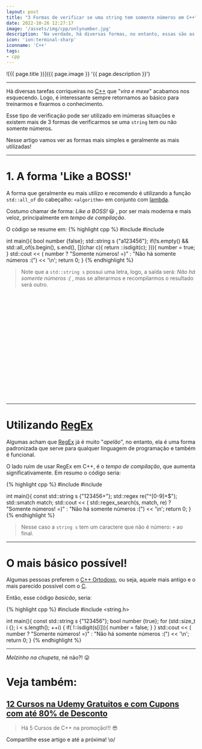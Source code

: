 ```yaml
---
layout: post
title: "3 Formas de verificar se uma string tem somente números em C++"
date: 2022-10-26 12:27:17
image: '/assets/img/cpp/onlynumber.jpg'
description: 'Na verdade, há diversas formas, no entanto, essas são as mais indicadas e/ou utilizadas.'
icon: 'ion:terminal-sharp'
iconname: 'C++'
tags:
- cpp
---
```


![{{ page.title }}]({{ page.image }} '{{ page.description }}')

---

Há diversas tarefas corriqueiras no [C++](https://terminalroot.com.br/tags#cpp) que "*vira e mexe*" acabamos nos esquecendo. Logo, é interessante sempre retornamos ao básico para treinarmos e fixarmos o conhecimento.

Esse tipo de verificação pode ser utilizado em inúmeras situações e existem mais de 3 formas de verificarmos se uma `string` tem ou não somente números.

Nesse artigo vamos ver as formas mais simples e geralmente as mais utilizadas!

---

# 1. A forma 'Like a BOSS!'
A forma que geralmente eu mais utilizo e recomendo é utilizando a função `std::all_of` do cabeçalho: `<algorithm>` em conjunto com [lambda](https://terminalroot.com.br/2021/04/10-exemplos-de-uso-de-funcoes-lambda-em-cpp.html).

Costumo chamar de forma: *Like a BOSS!* 😃 , por ser mais moderna e mais veloz, principalmente em *tempo de compilação*.

O código se resume em:
{% highlight cpp %}
#include <iostream>
#include <algorithm>

int main(){
  bool number {false};
  std::string s {"a123456"};
  if(!s.empty() && std::all_of(s.begin(), s.end(), [](char c){
    return ::isdigit(c);
  })){
   number = true;
  }
  std::cout << ( number 
      ? "Somente números! =)" 
      : "Não há somente números :(") << '\n'; 
  return 0;
}
{% endhighlight %}
> Note que a `std::string s` possui uma letra, logo, a saída será: *Não há somente números :(* , mas se alterarmos e recompilarmos o resultado será outro.


<!-- SQUARE - GAMES ROOT -->
<script async src="//pagead2.googlesyndication.com/pagead/js/adsbygoogle.js"></script>
<ins class="adsbygoogle"
style="display:inline-block;width:336px;height:280px"
data-ad-client="ca-pub-2838251107855362"
data-ad-slot="5351066970"></ins>
<script>
(adsbygoogle = window.adsbygoogle || []).push({});
</script>

---

# Utilizando [RegEx](https://terminalroot.com.br/tags#regex)
Algumas acham que [RegEx](https://terminalroot.com.br/regex) já é muito "*apelão*", no entanto, ela é uma forma padronizada que serve para qualquer linguagem de programação e também é funcional.

O lado ruim de usar RegEx em C++, é o *tempo de compilação*, que aumenta significativamente. Em resumo o código seria:

{% highlight cpp %}
#include <iostream>
#include <regex>

int main(){
  const std::string s {"123456+"};
  std::regex re("^[0-9]+$");
  std::smatch match;
  std::cout << ( std::regex_search(s, match, re) ? 
      "Somente números! =)" : 
      "Não há somente números :(") << '\n'; 
  return 0;
}
{% endhighlight %}
> Nesse caso a `string s` tem um caractere que não é número: `+` ao final.

---

# O mais básico possível!
Algumas pessoas preferem o [C++ Ortodoxo](https://gist.github.com/bkaradzic/2e39896bc7d8c34e042b), ou seja, aquele mais antigo e o mais parecido possível com o [C](https://terminalroot.com.br/tags#linguagemc).

Então, esse código *basicão*, seria:

{% highlight cpp %}
#include <iostream>
#include <string.h>

int main(){
  const std::string s {"123456"};
  bool number {true};
  for (std::size_t i {}; i < s.length(); ++i) {
   if( !::isdigit(s[i])){
     number = false;
   } 
  }
  std::cout << ( number 
      ? "Somente números! =)" 
      : "Não há somente números :(") << '\n'; 
  return 0;
}
{% endhighlight %}

---

*Melzinho na chupeta*, né não?! 😛 

# Veja também:
## [12 Cursos na Udemy Gratuitos e com Cupons com até 80% de Desconto](https://terminalroot.com.br/2022/10/12-cursos-na-udemy-gratuitos-e-com-cupons-com-ate-80-de-desconto.html)
> Há 5 Cursos de C++ na promoção!!! 😎 

Compartilhe esse artigo e até a próxima! \o/

